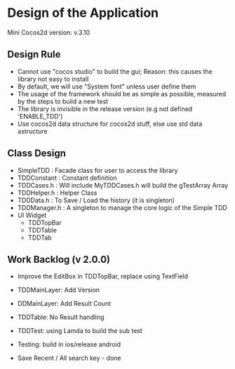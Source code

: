 Design of the Application 
============================

Mini Cocos2d version: v.3.10



Design Rule
----------------
- Cannot use "cocos studio" to build the gui; Reason: this causes the library not easy to install
- By default, we will use "System font" unless user define them 
- The usage of the framework should be as simple as possible, measured by the steps to build a new test
- The library is invisible in the release version (e.g not defined 'ENABLE_TDD')
- Use cocos2d data structure for cocos2d stuff, else use std data astructure 

Class Design
----------------
- SimpleTDD		: Facade class for user to access the library 
- TDDConstant	: Constant definition 
- TDDCases.h	: Will include MyTDDCases.h will build the gTestArray Array
- TDDHelper.h	: Helper  Class
- TDDData.h		: To Save / Load the history (it is singleton)
- TDDManager.h	: A singleton to manage the core logic of the Simple TDD
- UI Widget
	- TDDTopBar
	- TDDTable 
	- TDDTab 

Work Backlog (v 2.0.0)
------------------------------------------

- Improve the EditBox in TDDTopBar, replace using TextField 
- TDDMainLayer: Add Version 
- DDMainLayer: Add Result Count 
- TDDTable: No Result handling
- TDDTest: using Lamda to build the sub test 
- Testing: build in ios/release android

- Save Recent / All search key - done





